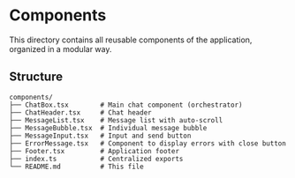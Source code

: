 # Components

This directory contains all reusable components of the application, organized in a modular way.

## Structure

```
components/
├── ChatBox.tsx        # Main chat component (orchestrator)
├── ChatHeader.tsx     # Chat header
├── MessageList.tsx    # Message list with auto-scroll
├── MessageBubble.tsx  # Individual message bubble
├── MessageInput.tsx   # Input and send button
├── ErrorMessage.tsx   # Component to display errors with close button
├── Footer.tsx         # Application footer
├── index.ts           # Centralized exports
└── README.md          # This file
```
